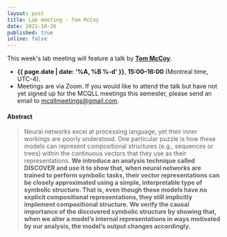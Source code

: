 ```yaml
---
layout: post
title: Lab meeting - Tom McCoy
date: 2021-10-26
published: true
inline: false
---
```


This week's lab meeting will feature a talk by [**Tom McCoy**](https://rtmccoy.com/).

- **{{ page.date | date: '%A, %B %-d' }}**, **15:00–16:00** (Montreal time, UTC-4).
- Meetings are via Zoom. If you would like to attend the talk but have not yet signed up for the MCQLL meetings this semester, please send an email to [mcqllmeetings@gmail.com](mailto:mcqllmeetings@gmail.com).

#### Abstract


> Neural networks excel at processing language, yet their inner workings are poorly understood. One particular puzzle is how these models can represent compositional structures (e.g., sequences or trees) within the continuous vectors that they use as their representations. **We introduce an analysis technique called DISCOVER and use it to show that, when neural networks are trained to perform symbolic tasks, their vector representations can be closely approximated using a simple, interpretable type of symbolic structure. That is, even though these models have no explicit compositional representations, they still implicitly implement compositional structure. We verify the causal importance of the discovered symbolic structure by showing that, when we alter a model’s internal representations in ways motivated by our analysis, the model’s output changes accordingly.**

